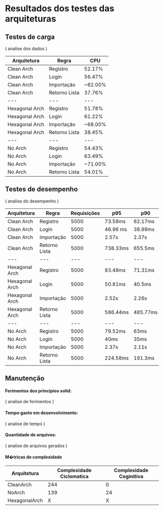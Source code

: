 # Resultados dos testes das arquiteturas

## Testes de carga

( analise dos dados )

| Arquitetura | Regra | CPU 
| --- | --- | --- |
| Clean Arch | Registro | 52.17% |
| Clean Arch | Login | 56.47% |
| Clean Arch | Importação | ~62.00% |
| Clean Arch | Retorno Lista | 37.76% |
| --- | --- | --- | --- |
| Hexagonal Arch | Registro | 51.78% |
| Hexagonal Arch | Login | 61.22% |
| Hexagonal Arch | Importação | ~68.00% |
| Hexagonal Arch | Retorno Lista | 38.45% |
| --- | --- | --- | --- |
| No Arch | Registro | 54.43% |
| No Arch | Login | 63.49% |
| No Arch | Importação | ~71.00% |
| No Arch | Retorno Lista | 54.01% |

## Testes de desempenho

( analise do desempenho )

| Arquitetura | Regra | Requisições | p95 | p90 | max | min | avg | iterations |
| --- | --- | --- | --- | --- | --- | --- | --- | --- |
| Clean Arch | Registro | 5000 | 73.58ms | 62.17ms | 550.59ms | 2.99ms | 38.24ms | 1294.84/s |
| Clean Arch | Login | 5000 | 46.96 ms | 38.99ms | 265.06ms | 1.99ms | 22.62ms | 2180.19/s |
| Clean Arch | Importação | 5000 | 2.57s | 2.37s | 3.4s | 1.99ms | 767.52ms | 30.74/s |
| Clean Arch | Retorno Lista | 5000 | 738.33ms | 655.5ms | 1.18s | 1.63ms | 231.88ms | 106.25/s |
| --- | --- | --- | --- | --- | --- | --- | --- | --- |
| Hexagonal Arch | Registro | 5000 | 83.48ms | 71.31ms | 574.79ms | 3.99ms | 42.3ms | 1169.08/s |
| Hexagonal Arch | Login | 5000 | 50.81ms | 40.5ms | 271.75ms | 2.64ms | 24.25ms | 2031.99/s |
| Hexagonal Arch | Importação | 5000 | 2.52s | 2.26s | 3.93s | 1.99ms | 754.81ms | 31.07/s |
| Hexagonal Arch | Retorno Lista | 5000 | 586.44ms | 485.77ms | 3.27ms | 1.99ms | 188.45ms | 238.97/s |
| --- | --- | --- | --- | --- | --- | --- | --- | --- |
| No Arch | Registro | 5000 | 79.52ms | 63ms | 739.41ms | 3.99ms | 41.11ms | 1205.45/s |
| No Arch | Login | 5000 | 40ms | 35ms | 109.43ms | 2ms | 21.04ms | 2331.94/s |
| No Arch | Importação | 5000 | 2.37s | 2.11s | 5.23s | 1.99ms | 728.51ms | 32.05/s |
| No Arch | Retorno Lista | 5000 | 224.58ms | 191.3ms | 688.24ms | 2ms | 96.76ms | 250.64/s |

## Manutenção

#### Ferimentos dos principios solid:

( analise de ferimentos )

#### Tempo gasto em desenvolvimento:

( analise de tempo )

#### Quantidade de arquivos:

( analise de arquivos gerados )

#### M�tricas de complexidade

| Arquitetura | Complexidade Ciclomatica | Complexidade Coginitiva |
| --- | --- | --- |
| CleanArch | 244 | 0 | 
| NoArch | 139 | 24 |
| HexagonalArch | X | X |